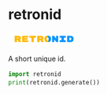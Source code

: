 # retronid
![retronid branding](https://raw.githubusercontent.com/retronbv/retronid-py/master/retronid/branding.png)

A short unique id.

```py
import retronid
print(retronid.generate())
```